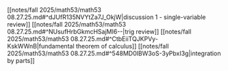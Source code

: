 [[notes/fall 2025/math53/math53 08.27.25.md#^dJUfR135NVYtZa7J_OkjW|discussion 1 - single-variable review]]
	[[notes/fall 2025/math53/math53 08.27.25.md#^NUsufHrbGkmcHSajMI6--|trig review]]
	[[notes/fall 2025/math53/math53 08.27.25.md#^CtbEiiTQJKPVy-KskWWnB|fundamental theorem of calculus]]
	[[notes/fall 2025/math53/math53 08.27.25.md#^548MD0IBW3oS-3yPbxI3g|integration by parts]]
